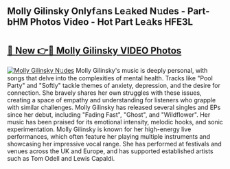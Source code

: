 ## Molly Gilinsky Onlyf𝚊ns Le𝚊ked N𝚞des - Part-bHM Photos Video - Hot Part Le𝚊ks HFE3L

# <h2><a href="http://ab79520.deff.icu/?id=Molly+Gilinsky">🔗 New 👉🔴 Molly Gilinsky VIDEO Photos</a></h2>

[![Molly Gilinsky N𝚞des](https://i.imgur.com/rIISA9y.gif)](http://ab79520.deff.icu/?id=Molly+Gilinsky)
Molly Gilinsky's music is deeply personal, with songs that delve into the complexities of mental health. Tracks like "Pool Party" and "Softly" tackle themes of anxiety, depression, and the desire for connection. She bravely shares her own struggles with these issues, creating a space of empathy and understanding for listeners who grapple with similar challenges. Molly Gilinsky has released several singles and EPs since her debut, including "Fading Fast", "Ghost", and "Wildflower". Her music has been praised for its emotional intensity, melodic hooks, and sonic experimentation. Molly Gilinsky is known for her high-energy live performances, which often feature her playing multiple instruments and showcasing her impressive vocal range. She has performed at festivals and venues across the UK and Europe, and has supported established artists such as Tom Odell and Lewis Capaldi.
